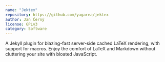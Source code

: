 ```yaml
---
name: "Jektex"
repository: https://github.com/yagarea/jektex
author: Jan Černý
license: GPLv3
category: Software
---
```


A Jekyll plugin for blazing-fast server-side cached LaTeX rendering, with support for macros. Enjoy the comfort of LaTeX and Markdown without cluttering your site with bloated JavaScript. 
